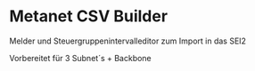 # Metanet CSV Builder
Melder und Steuergruppenintervalleditor zum Import in das SEI2

Vorbereitet für 3 Subnet´s + Backbone

